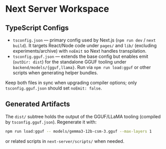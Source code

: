 # Next Server Workspace

## TypeScript Configs

- `tsconfig.json` — primary config used by Next.js (`npm run dev` / `next build`). It targets React/Node code under `pages/` and `lib/` (excluding experiments/archive) with `noEmit` so Next handles transpilation.
- `tsconfig.gguf.json` — extends the base config but enables emit (`outDir: dist`) for the standalone GGUF tooling under `backend/models/{gguf,llama}`. Run via `npm run load:gguf` or other scripts when generating helper bundles.

Keep both files in sync when upgrading compiler options; only `tsconfig.gguf.json` should set `noEmit: false`.

## Generated Artifacts

The `dist/` subtree holds the output of the GGUF/LLaMA tooling (compiled by `tsconfig.gguf.json`). Regenerate it with:

```bash
npm run load:gguf -- models/gemma3-12b-csm-3.gguf --max-layers 1
```

or related scripts in `next-server/scripts/` when needed.
